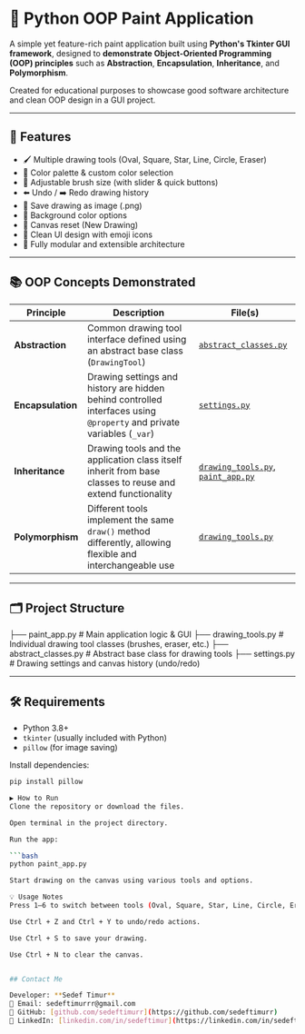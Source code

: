 # 🎨 Python OOP Paint Application

A simple yet feature-rich paint application built using **Python's Tkinter GUI framework**, designed to **demonstrate Object-Oriented Programming (OOP) principles** such as **Abstraction**, **Encapsulation**, **Inheritance**, and **Polymorphism**.

Created for educational purposes to showcase good software architecture and clean OOP design in a GUI project.

---

## 🚀 Features

- 🖌️ Multiple drawing tools (Oval, Square, Star, Line, Circle, Eraser)
- 🎨 Color palette & custom color selection
- 📏 Adjustable brush size (with slider & quick buttons)
- ⬅️ Undo / ➡️ Redo drawing history
- 📁 Save drawing as image (.png)
- 🌈 Background color options
- 💾 Canvas reset (New Drawing)
- 🧰 Clean UI design with emoji icons
- 🧠 Fully modular and extensible architecture

---

## 📚 OOP Concepts Demonstrated

| Principle        | Description                                                                                                                                       | File(s)                                                                 |
|------------------|---------------------------------------------------------------------------------------------------------------------------------------------------|--------------------------------------------------------------------------|
| **Abstraction**   | Common drawing tool interface defined using an abstract base class (`DrawingTool`)                                                              | [`abstract_classes.py`](abstract_classes.py)                             |
| **Encapsulation** | Drawing settings and history are hidden behind controlled interfaces using `@property` and private variables (`_var`)                          | [`settings.py`](settings.py)                                             |
| **Inheritance**   | Drawing tools and the application class itself inherit from base classes to reuse and extend functionality                                     | [`drawing_tools.py`](drawing_tools.py), [`paint_app.py`](paint_app.py)   |
| **Polymorphism**  | Different tools implement the same `draw()` method differently, allowing flexible and interchangeable use                                       | [`drawing_tools.py`](drawing_tools.py)                                   |

---

## 🗂️ Project Structure

├── paint_app.py # Main application logic & GUI
├── drawing_tools.py # Individual drawing tool classes (brushes, eraser, etc.)
├── abstract_classes.py # Abstract base class for drawing tools
├── settings.py # Drawing settings and canvas history (undo/redo)


---

## 🛠️ Requirements

- Python 3.8+
- `tkinter` (usually included with Python)
- `pillow` (for image saving)

Install dependencies:

```bash
pip install pillow

▶️ How to Run
Clone the repository or download the files.

Open terminal in the project directory.

Run the app:

```bash
python paint_app.py

Start drawing on the canvas using various tools and options.

💡 Usage Notes
Press 1–6 to switch between tools (Oval, Square, Star, Line, Circle, Eraser).

Use Ctrl + Z and Ctrl + Y to undo/redo actions.

Use Ctrl + S to save your drawing.

Use Ctrl + N to clear the canvas.


## Contact Me

Developer: **Sedef Timur**  
📧 Email: sedeftimurrr@gmail.com  
💼 GitHub: [github.com/sedeftimurr](https://github.com/sedeftimurr)  
🔗 LinkedIn: [linkedin.com/in/sedeftimur](https://linkedin.com/in/sedeftimur)
